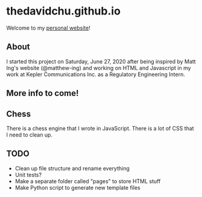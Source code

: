 # thedavidchu.github.io
Welcome to my [personal website](https://thedavidchu.github.io/)!

## About

I started this project on Saturday, June 27, 2020 after being inspired by Matt Ing's website (@matthew-ing) and working on HTML and Javascript in my work at Kepler Communications Inc. as a Regulatory Engineering Intern.

## More info to come!

## Chess

There is a chess engine that I wrote in JavaScript. There is a lot of CSS that I need to clean up.

## TODO
* Clean up file structure and rename everything
* Unit tests?
* Make a separate folder called "pages" to store HTML stuff
* Make Python script to generate new template files
